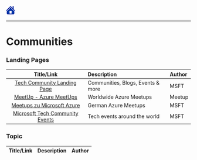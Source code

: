 [![Home](/src/home.png)](README.md)
________

# Communities


### Landing Pages
|                                                   Title/Link                                                    | Description                       | Author |
| :-------------------------------------------------------------------------------------------------------------: | :-------------------------------- | :----- |
|                       [Tech Community Landing Page](https://techcommunity.microsoft.com/)                       | Communities, Blogs, Events & more | MSFT   |
|                         [MeetUp - Azure MeetUps](https://www.meetup.com/topics/azure/)                          | Worldwide Azure Meetups           | Meetup |
|      [Meetups zu Microsoft Azure](https://www.microsoft.com/de-de/techwiese/community/meetups/azure.aspx)       | German Azure Meetups              | MSFT   |
| [Microsoft Tech Community Events](https://techcommunity.microsoft.com/t5/community-events/ct-p/CommunityEvents) | Tech events around the world      | MSFT   |




### Topic
| Title/Link | Description | Author |
| :--------: | :---------- | :----- |


